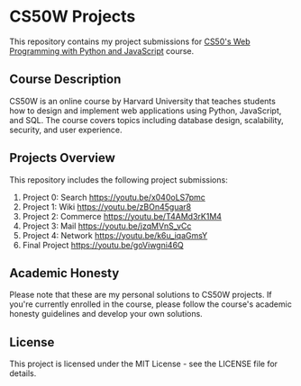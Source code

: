 # CS50W Projects
This repository contains my project submissions for [CS50's Web Programming with Python and JavaScript](https://cs50.harvard.edu/web/2020/) course.

## Course Description
CS50W is an online course by Harvard University that teaches students how to design and implement web applications using Python, JavaScript, and SQL. The course covers topics including database design, scalability, security, and user experience.

## Projects Overview
This repository includes the following project submissions:
1. Project 0: Search https://youtu.be/x040oLS7pmc
2. Project 1: Wiki https://youtu.be/zBOn45guar8
3. Project 2: Commerce https://youtu.be/T4AMd3rK1M4
4. Project 3: Mail https://youtu.be/jzqMVnS_vCc
5. Project 4: Network https://youtu.be/k6u_iqaGmsY
6. Final Project https://youtu.be/goViwgni46Q

## Academic Honesty
Please note that these are my personal solutions to CS50W projects. If you're currently enrolled in the course, please follow the course's academic honesty guidelines and develop your own solutions.

## License
This project is licensed under the MIT License - see the LICENSE file for details.